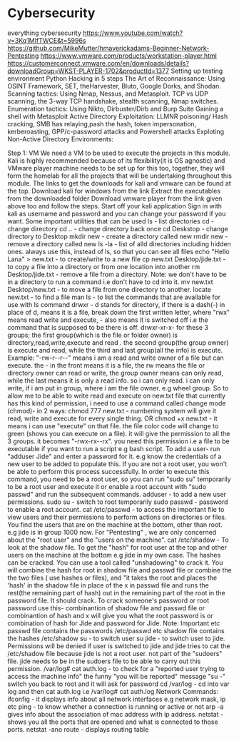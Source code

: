 # Cybersecurity
everything cybersecurity
https://www.youtube.com/watch?v=3Kq1MIfTWCE&t=5996s
https://github.com/MikeMutter/hmaverickadams-Beginner-Network-Pentesting
https://www.vmware.com/products/workstation-player.html
https://customerconnect.vmware.com/en/downloads/details?downloadGroup=WKST-PLAYER-1702&productId=1377
Setting up testing environment
Python
Hacking in 5 steps
The Art of Reconnaissance: Using OSINT Framework, SET, theHarvester, Bluto, Google Dorks, and Shodan.
Scanning tactics: Using Nmap, Nessus, and Metasploit. TCP vs UDP scanning, the 3-way TCP handshake, stealth scanning, Nmap switches.
Enumeration tactics: Using Nikto, Dirbuster/Dirb and Burp Suite
Gaining a shell with Metasploit
Active Directory Exploitation: LLMNR poisoning/ Hash cracking, SMB has relaying,pash the hash, token impersonation, kerberoasting, GPP/c-password attacks and Powershell attacks
Exploting Non-Active Directory Environments:

Step 1: VM
We need a VM to be used to execute the projects in this module. Kali is highly recommended because of its flexibility(it is OS agnostic) and VMware player machine needs to be set up for this too, together, they will form the homelab for all the projects that will be undertaking throughout this module. The links to get the downloads for kali and vmware can be found at the top.
Download kali for windows from the link
Extract the executables from the downloaded folder
Download vmware player from the link given above too and follow the steps.
Start off your kali application
Sign in with kali as username and password and you can change your password if you want.
Some important utilities that can be used
ls - list directories
cd - change directory
cd .. - change directory back once
cd Deskstop - change directory to Desktop
mkdir new - create a directory called new
rmdir new - remove a directory called new
ls -la - list of alld directories including hidden ones. always use this, instead of ls, so that you can see all files
echo "Hello Lana" > new.txt - to create/write to a new file
cp new.txt Desktop/jide.txt - to copy a file into a directory or from one location into another
rm Desktop/jide.txt - remove a file from a directory. Note: we don't have to be in a directory to run a command i.e don't have to cd into it.
mv new.txt Desktop/new.txt - to move a file from one directory to another.
locate new.txt - to find a file
man ls - to list the commands that are available for use with ls command
drwxr - d stands for directory, if there is a dash(-) in place of d, means it is a file, break down the first written letter, where "rwx" means read write and execute, - also means it is switched off i.e the command that is supposed to be there is off.
drwxr-xr-x- for these 3 groups; the first group(which is the file or folder owner) is directory,read,write,execute and read . the second group(the group owner) is execute and read, while the third and last group(all the info) is execute.
Example: "-rw-r--r--" means i am a read and write owner of a file but can execute. the - in the front means it is a file, the rw means the file or directory owner can read or write, the group owner means can only read, while the last means it is only a read info. so i can only read. i can only write, if i am put in group, where i am the file owner. e.g wheel group. So to allow me to be able to write read and execute on new.txt file that currently has this kind of permission, i need to use a command called change mode (chmod)- in 2 ways:
chmod 777 new.txt - numbering system will give it read, write and execute for every single thing. OR
chmod +x new.txt - it means i can use "execute" on that file. the file color code will change to green (shows you can execute on a file). it will give the permission to all the 3 groups. it becomes "-rwx-rx--rx". you need this permission i.e a file to be executable if you want to run a script e.g bash script.
To add a user- run "adduser Jide" and enter a password for it. e.g know the credentials of a new user to be added to populate this. If you are not a root user, you won't be able to perform this process successfully. In order to execute this command, you need to be a root user, so you can run "sudo su" temporarily to be a root user and execute it or enable a root account with "sudo passwd" and run the subsequent commands.
adduser - to add a new user permissions.
sudo su - switch to root temporarily
sudo passwd - password to enable a root account.
cat /etc/passwd - to access the important file to view users and their permissions to perform actions on directories or files. You find the users that are on the machine at the bottom, other than root. e.g jide is in group 1000 now.
For "Pentesting" , we are only concerned about the "root user" and the "users on the machine".
cat /etc/shadow - To look at the shadow file. To get the "hash" for root user at the top and other users on the machine at the bottom e.g jide in my own case. The hashes can be cracked. You can use a tool called "unshadowing" to crack it. You will combine the hash for root in shadow file and passwd file or combine the the two files ( use hashes or files), and "it takes the root and places the 'hash' in the shadow file in place of the x in passwd file and runs the rest(the remaining part of hash) out in the remaining part of the root in the password file. It should crack. To crack someone's password or root password use this- combinantion of shadow file and passwd file or combinantion of hash and x will give you what the root password is or combination of hash for Jide and password for Jide.
Note: Important
etc passwd file contains the passwords /etc/passwd
etc shadow file contains the hashes /etc/shadow
su - to switch user
su jide - to switch user to jide.
Permissions will be denied if user is switched to jide and jide tries to cat the /etc/shadow file because jide is not a root user. not part of the "sudoers" file. jide needs to be in the sudoers file to be able to carry out this permission.
/var/log# cat auth.log - to check for a "reported user trying to access the machine info" the funny "you will be reported" message
"su -" switch you back to root and it will ask for password
cd /var/log - cd into var log and then cat auth.log i.e
/var/log# cat auth.log
Network Commands:
ifconfig - it displays info about all network interfaces e.g network mask, ip etc
ping - to know whether a connection is running or active or not
arp -a gives info about the association of mac address with ip address.
netstat - shows you all the ports that are opened and what is connected to those ports.
netstat -ano
route - displays routing table